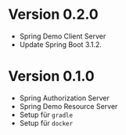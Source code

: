 # Version 0.2.0

* Spring Demo Client Server
* Update Spring Boot 3.1.2.

# Version 0.1.0

* Spring Authorization Server
* Spring Demo Resource Server
* Setup für `gradle`
* Setup für `docker`
